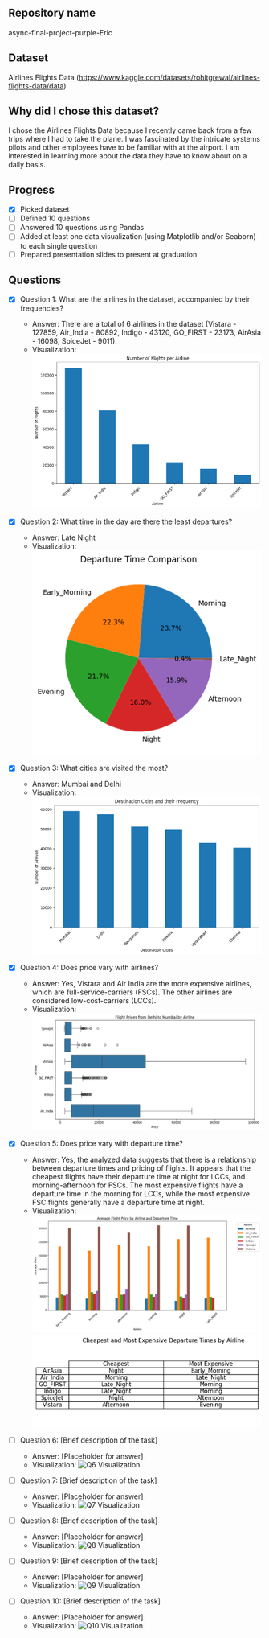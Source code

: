 ## Repository name
async-final-project-purple-Eric

## Dataset
Airlines Flights Data (https://www.kaggle.com/datasets/rohitgrewal/airlines-flights-data/data)

## Why did I chose this dataset?
I chose the Airlines Flights Data because I recently came back from a few trips where I had to take the plane. I was fascinated by the intricate systems pilots and other employees have to be familiar with at the airport. I am interested in learning more about the data they have to know about on a daily basis.

## Progress
- [x] Picked dataset
- [ ] Defined 10 questions
- [ ] Answered 10 questions using Pandas
- [ ] Added at least one data visualization (using Matplotlib and/or Seaborn) to each single question
- [ ] Prepared presentation slides to present at graduation

## Questions
- [x] Question 1: What are the airlines in the dataset, accompanied by their frequencies?
  - Answer: There are a total of 6 airlines in the dataset (Vistara - 127859, Air_India - 80892, Indigo - 43120, GO_FIRST - 23173, AirAsia - 16098, SpiceJet - 9011).
  - Visualization: ![Q1 Visualization](/images/output1.png)

- [x] Question 2: What time in the day are there the least departures?
  - Answer: Late Night
  - Visualization: ![Q2 Visualization](/images/output2.png)

- [x] Question 3: What cities are visited the most?
  - Answer: Mumbai and Delhi
  - Visualization: ![Q3 Visualization](/images/output3.png)

- [x] Question 4: Does price vary with airlines?
  - Answer: Yes, Vistara and Air India are the more expensive airlines, which are full-service-carriers (FSCs). The other airlines are considered low-cost-carriers (LCCs).
  - Visualization: ![Q4 Visualization](/images/output4.png)

- [x] Question 5: Does price vary with departure time?
  - Answer: Yes, the analyzed data suggests that there is a relationship between departure times and pricing of flights. It appears that the cheapest flights have their departure time at night for LCCs, and morning-afternoon for FSCs. The most expensive flights have a departure time in the morning for LCCs, while the most expensive FSC flights generally have a departure time at night.
  - Visualization: ![Q5 Visualization](/images/output5.png) ![Q5 Visualization](/images/output52.png)

- [ ] Question 6: [Brief description of the task]
  - Answer: [Placeholder for answer]
  - Visualization: ![Q6 Visualization](https://example.com/path-to-image-6.png)

- [ ] Question 7: [Brief description of the task]
  - Answer: [Placeholder for answer]
  - Visualization: ![Q7 Visualization](https://example.com/path-to-image-7.png)

- [ ] Question 8: [Brief description of the task]
  - Answer: [Placeholder for answer]
  - Visualization: ![Q8 Visualization](https://example.com/path-to-image-8.png)

- [ ] Question 9: [Brief description of the task]
  - Answer: [Placeholder for answer]
  - Visualization: ![Q9 Visualization](https://example.com/path-to-image-9.png)

- [ ] Question 10: [Brief description of the task]
  - Answer: [Placeholder for answer]
  - Visualization: ![Q10 Visualization](https://example.com/path-to-image-10.png)
